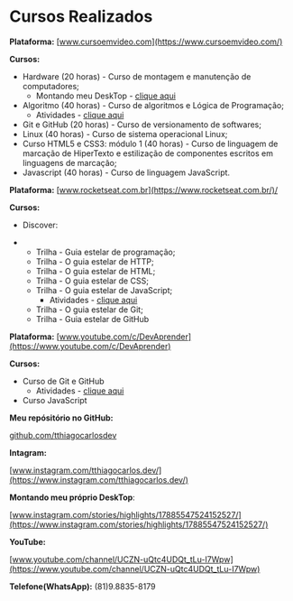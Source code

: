 # Cursos Realizados

**Plataforma:** [www.cursoemvideo.com](https://www.cursoemvideo.com/)

**Cursos:** 

- Hardware (20 horas) - Curso de montagem e manutenção de computadores;
  - Montando meu DeskTop - [clique aqui](https://www.instagram.com/stories/highlights/17885547524152527/)
- Algoritmo (40 horas) - Curso de algoritmos e Lógica de Programação;
  - Atividades - [clique aqui](https://github.com/tthiagocarlosdev/TESTES/blob/main/Cursos_Concluidos/CURSO%20DE%20ALGORITMOS.md)
- Git e GitHub (20 horas) - Curso de versionamento de softwares;
- Linux (40 horas) - Curso de sistema operacional Linux;
- Curso HTML5 e CSS3: módulo 1 (40 horas) - Curso de linguagem de marcação de HiperTexto e estilização de componentes escritos em linguagens de marcação;
- Javascript (40 horas) - Curso de linguagem JavaScript.

**Plataforma:** [www.rocketseat.com.br](https://www.rocketseat.com.br/)/

**Cursos:** 

- Discover:

- - Trilha - Guia estelar de programação;
  - Trilha - O guia estelar de HTTP;
  - Trilha - O guia estelar de HTML;
  - Trilha - O guia estelar de CSS;
  - Trilha - O guia estelar de JavaScript;
    - Atividades - [clique aqui](https://github.com/tthiagocarlosdev/TESTES/blob/main/Cursos_Concluidos/O%20guia%20estelar%20de%20JavaScript%20-%20RocketSeat.md)
  - Trilha - O guia estelar de Git;
  - Trilha - Guia estelar de GitHub

**Plataforma:** [www.youtube.com/c/DevAprender](https://www.youtube.com/c/DevAprender)

**Cursos:** 

- Curso de Git e GitHub
  - Atividades - [clique aqui](https://github.com/tthiagocarlosdev/TESTES/blob/main/Cursos_Concluidos/Curso%20de%20Git%20e%20Github%20COMPLETO%202021%20%5BIniciantes%5D%20-%20Dev%20Aprender.md)
- Curso JavaScript

**Meu repósitório no GitHub:**

[github.com/tthiagocarlosdev](https://github.com/tthiagocarlosdev)

**Intagram:**

[www.instagram.com/tthiagocarlos.dev/](https://www.instagram.com/tthiagocarlos.dev/)

**Montando meu próprio DeskTop**:

[www.instagram.com/stories/highlights/17885547524152527/](https://www.instagram.com/stories/highlights/17885547524152527/)

**YouTube:**

[www.youtube.com/channel/UCZN-uQtc4UDQt_tLu-I7Wpw](https://www.youtube.com/channel/UCZN-uQtc4UDQt_tLu-I7Wpw)

**Telefone(WhatsApp):** (81)9.8835-8179